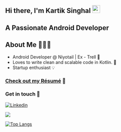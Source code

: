 
## Hi there, I'm Kartik Singhal <img src="https://media.giphy.com/media/hvRJCLFzcasrR4ia7z/giphy.gif" width="25px">

## A Passionate Android Developer

## About Me 🤷🏻‍♂️

* Android Developer @ Niyotail | Ex - Trell 📱
* Loves to write clean and scalable code in Kotlin. 🧐
* Startup enthusiast 💡

### [Check out my Résumé](https://drive.google.com/file/d/1yK3xWICROUa1TZU1tIwZHbSgJHVM5_Af/view) 📝

### Get in touch 💬  
[![Linkedin](https://img.shields.io/badge/-LinkedIn-222222?style=flat-square&logo=Linkedin&color=blue&logoColor=white&link=https://www.linkedin.com/in/kartiksinghal98/)](https://www.linkedin.com/in/rob729/)

<img src="https://github-readme-stats.vercel.app/api?username=kartik0198&&show_icons=true&title_color=ffffff&icon_color=79ff97&text_color=daf7dc&bg_color=191919">

[![Top Langs](https://github-readme-stats.vercel.app/api/top-langs/?username=kartik0198&layout=compact)](https://github.com/anuraghazra/github-readme-stats)
